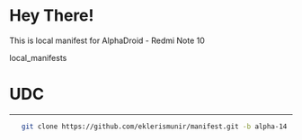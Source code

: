 # Hey There!
This is local manifest for AlphaDroid - Redmi Note 10

local_manifests
# UDC #
----------------
```bash
   git clone https://github.com/eklerismunir/manifest.git -b alpha-14 .repo/local_manifests
```
